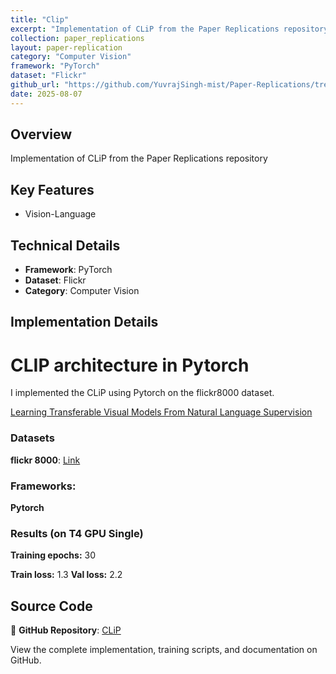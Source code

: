 ```yaml
---
title: "Clip"
excerpt: "Implementation of CLiP from the Paper Replications repository"
collection: paper_replications
layout: paper-replication
category: "Computer Vision"
framework: "PyTorch"
dataset: "Flickr"
github_url: "https://github.com/YuvrajSingh-mist/Paper-Replications/tree/master/CLiP"
date: 2025-08-07
---
```


## Overview
Implementation of CLiP from the Paper Replications repository

## Key Features
- Vision-Language

## Technical Details
- **Framework**: PyTorch
- **Dataset**: Flickr
- **Category**: Computer Vision

## Implementation Details

# CLIP architecture in Pytorch

I implemented the CLiP using Pytorch on the flickr8000 dataset.

[Learning Transferable Visual Models From Natural Language Supervision](https://arxiv.org/abs/2103.00020)

### Datasets

**flickr 8000**: [Link](https://www.kaggle.com/datasets/adityajn105/flickr8k)

### Frameworks:
**Pytorch**

### Results (on T4 GPU Single)

**Training epochs:** 30

**Train loss:** 1.3
**Val loss:** 2.2

## Source Code
📁 **GitHub Repository**: [CLiP](https://github.com/YuvrajSingh-mist/Paper-Replications/tree/master/CLiP)

View the complete implementation, training scripts, and documentation on GitHub.
